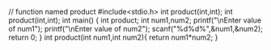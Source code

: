// function named product 
#include<stdio.h>
int product(int,int);
int product(int,int);
int main() {
    int product;
    int num1,num2;
    printf("\nEnter value of num1");
    printf("\nEnter value of num2");
    scanf("%d%d%",&num1,&num2);
    return 0;
}
int product(int num1,int num2){
    return num1*num2;
}
